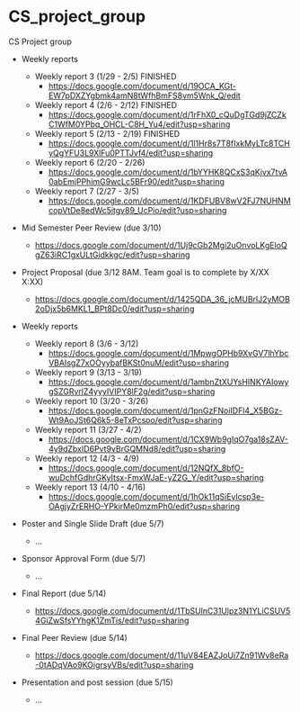 # CS_project_group
CS Project group

  - Weekly reports
    - Weekly report 3 (1/29 - 2/5) FINISHED
      - https://docs.google.com/document/d/19OCA_KGt-EW7pDXZYgbmk4amN8tWfhBmFS8vm5Wnk_Q/edit
    - Weekly report 4 (2/6 - 2/12) FINISHED
      - https://docs.google.com/document/d/1rFhX0_cQuDgTGd9jZCZkC1WfM0YPbq_OHCL-C8H_Yu4/edit?usp=sharing
    - Weekly report 5 (2/13 - 2/19) FINISHED
      - https://docs.google.com/document/d/1l1Hr8s7T8fIxkMyLTc8TCHyQgYFU3L9XlFu0PTTJvf4/edit?usp=sharing
    - Weekly report 6 (2/20 - 2/26)
      - https://docs.google.com/document/d/1bYYHK8QCxS3qKjvx7tvA0abEmjPPhimG9wcLc5BFr90/edit?usp=sharing
    - Weekly report 7 (2/27 - 3/5)
      - https://docs.google.com/document/d/1KDFUBV8wV2FJ7NUHNMcopVtDe8edWc5itgv89_UcPio/edit?usp=sharing
  
  - Mid Semester Peer Review (due 3/10)
      - https://docs.google.com/document/d/1Uj9cGb2Mgi2uOnvoLKgEloQgZ63iRC1gxULtGidkkgc/edit?usp=sharing
      
  - Project Proposal (due 3/12 8AM. Team goal is to complete by X/XX X:XX)
      - https://docs.google.com/document/d/1425QDA_36_jcMUBrlJ2yMOB2oDjx5b6MKL1_BPt8Dc0/edit?usp=sharing
      
  - Weekly reports
    - Weekly report 8 (3/6 - 3/12)
      - https://docs.google.com/document/d/1MpwgOPHb9XvGV7lhYbcVBAIsgZ7xOOyybafBKSt0nuM/edit?usp=sharing
    - Weekly report 9 (3/13 - 3/19)
      - https://docs.google.com/document/d/1ambnZtXUYsHINKYAIowygSZGRvrlZ4yyyIVIPY8lF2g/edit?usp=sharing
    - Weekly report 10 (3/20 - 3/26)
      - https://docs.google.com/document/d/1pnGzFNoiIDFl4_X5BGz-Wt9AoJSt6Q6k5-8eTxPcsoo/edit?usp=sharing
    - Weekly report 11 (3/27 - 4/2)
      - https://docs.google.com/document/d/1CX9Wb9gIqO7ga18sZAV-4y9dZbxID6Pvt9vBrGQMNd8/edit?usp=sharing
    - Weekly report 12 (4/3 - 4/9)
      - https://docs.google.com/document/d/12NQfX_8bfO-wuDchfGdhrGKyItsx-FmxWJaE-yZ2G_Y/edit?usp=sharing
    - Weekly report 13 (4/10 - 4/16)
      - https://docs.google.com/document/d/1hOk11qSiEylcsp3e-OAgjyZrERHO-YPkirMe0mzmPh0/edit?usp=sharing
  
  - Poster and Single Slide Draft (due 5/7)
      - ...
  
  - Sponsor Approval Form (due 5/7)
      - ...
  
  - Final Report (due 5/14)
      - https://docs.google.com/document/d/1TbSUlnC31Ulpz3N1YLiCSUV54GiZwSfsYYhgK1ZmTis/edit?usp=sharing
  
  - Final Peer Review (due 5/14)
      - https://docs.google.com/document/d/11uV84EAZJoUi7Zn91Wv8eRa-0tADqVAo9KOigrsyVBs/edit?usp=sharing
  
  - Presentation and post session (due 5/15)
      - ...
      

